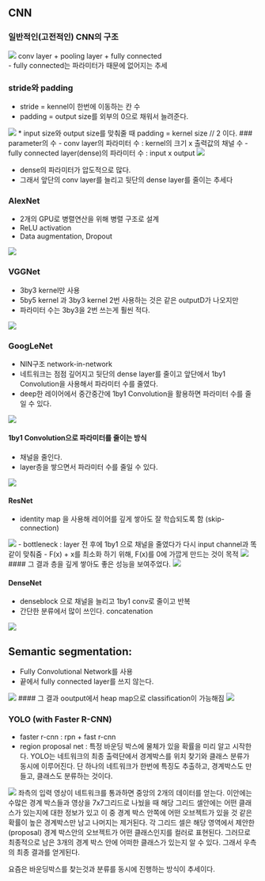 ## CNN
### 일반적인(고전적인) CNN의 구조
<img src=image/CNNnet.PNG>
conv layer + pooling layer + fully connected
<br/>
- fully connected는 파라미터가  때문에 없어지는 추세

### stride와 padding
- stride = kennel이 한번에 이동하는 칸 수
- padding = output size를 외부의 0으로 채워서 늘려준다.
<img src=image/padding.PNG>
* input size와 output size를 맞춰줄 때 padding = kernel size // 2 이다.
### parameter의 수
- conv layer의 파라미터 수 : kernel의 크기 x 출력값의 채널 수
- fully connected layer(dense)의 파라미터 수 : input x output
<img src=image/parameterNumber.PNG>

* dense의 파라미터가 압도적으로 많다.
* 그래서 앞단의 conv layer를 늘리고 뒷단의 dense layer를 줄이는 추세다

### AlexNet
- 2개의 GPU로 병렬연산을 위해 병렬 구조로 설계
- ReLU activation 
- Data augmentation, Dropout
<img src=image/alex.PNG>

### VGGNet
- 3by3 kernel만 사용
- 5by5 kernel 과 3by3 kernel 2번 사용하는 것은 같은 outputD가 나오지만
- 파라미터 수는 3by3을 2번 쓰는게 훨씬 적다.
<img src=image/vgg.PNG>

### GoogLeNet
- NIN구조 network-in-network
- 네트워크는 점점 깊어지고 뒷단의 dense layer를 줄이고 앞단에서 1by1 Convolution을 사용해서 파라미터 수를 줄였다.
- deep한 레이어에서 중간중간에 1by1 Convolution을 활용하면 파라미터 수를 줄일 수 있다.
<img src=image/Googlenet.PNG>

#### 1by1 Convolution으로 파라미터를 줄이는 방식
- 채널을 줄인다. 
- layer층을 쌓으면서 파라미터 수를 줄일 수 있다.
<img src=image/1by1c.PNG>

#### ResNet 
- identity map 을 사용해 레이어를 깊게 쌓아도 잘 학습되도록 함 (skip-connection)
<img src=image/bottle.PNG>
- bottleneck : layer 전 후에 1by1 으로 채널을 줄였다가 다시 input channel과 똑같이 맞춰줌
- F(x) + x를 최소화 하기 위해, F(x)를 0에 가깝게 만드는 것이 목적
<img src=image/resnet.PNG>
#### 그 결과 층을 깊게 쌓아도 좋은 성능을 보여주었다.
<img src=image/resnetf.PNG>

#### DenseNet
- denseblock 으로 채널을 늘리고 1by1 conv로 줄이고 반복 
- 간단한 분류에서 많이 쓰인다. concatenation 
<img src=image/dense.PNG>

## Semantic segmentation:
- Fully Convolutional Network를 사용
- 끝에서 fully connected layer를 쓰지 않는다.
<img src=image/convlize.PNG>
#### 그 결과 ooutput에서 heap map으로 classification이 가능해짐
<img src=image/heatmap.PNG>

### YOLO (with Faster R-CNN)
- faster r-cnn : rpn + fast r-cnn
- region proposal net : 특정 바운딩 박스에 물체가 있을 확률을 미리 알고 시작한다.
YOLO는 네트워크의 최종 출력단에서 경계박스를 위치 찾기와 클래스 분류가 동시에 이루어진다.
단 하나의 네트워크가 한번에 특징도 추출하고, 경계박스도 만들고, 클래스도 분류하는 것이다.
<img src=image/yolo.PNG>
좌측의 입력 영상이 네트워크를 통과하면 중앙의 2개의 데이터를 얻는다.
이안에는 수많은 경계 박스들과 영상을 7x7그리드로 나눴을 때 해당 그리드 셀안에는 어떤 클래스가 있는지에 대한 정보가 있고
이 중 경계 박스 안쪽에 어떤 오브젝트가 있을 것 같은 확률이 높은 경계박스만 남고 나머지는 제거된다.
각 그리드 셀은 해당 영역에서 제안한(proposal) 경계 박스안의 오브젝트가 어떤 클래스인지를 컬러로 표현된다.
그러므로 최종적으로 남은 3개의 경계 박스 안에 어떠한 클래스가 있는지 알 수 있다.
그래서 우측의 최종 결과를 얻게된다.

요즘은 바운딩박스를 찾는것과 분류를 동시에 진행하는 방식이 추세이다.
